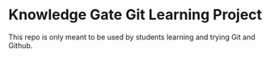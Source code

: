 # Knowledge Gate Git Learning Project

This repo is only meant to be used by students learning and trying Git and Github.
